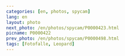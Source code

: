 ```yaml
---
categories: [en, photos, spycam]
lang: en
layout: photo
next_photo: /en/photos/spycam/P0000423.html
picname: P0000422
prev_photo: /en/photos/spycam/P0000498.html
tags: [Fotofalle, Leopard]
---
```

